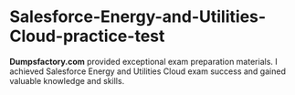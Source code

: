 # Salesforce-Energy-and-Utilities-Cloud-practice-test
**Dumpsfactory.com** provided exceptional exam preparation materials. I achieved Salesforce Energy and Utilities Cloud exam success and gained valuable knowledge and skills.
